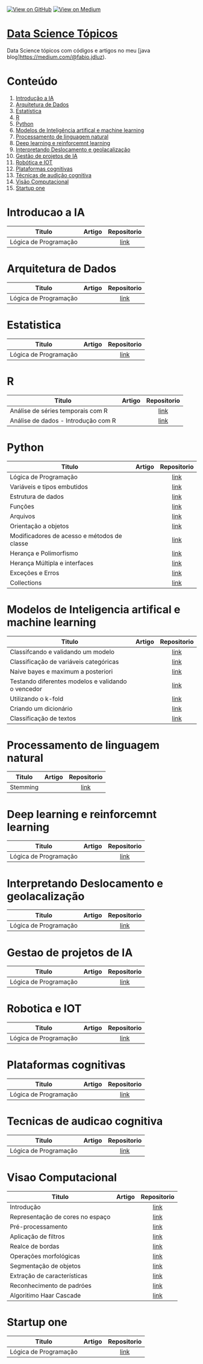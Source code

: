[![View on GitHub](https://img.shields.io/badge/GitHub-View_on_GitHub-blue?logo=GitHub)](https://github.com/binhojulix/machine-learning)  [![View on Medium](https://img.shields.io/badge/Medium-View%20on%20Medium-red?logo=medium)](https://medium.com/@fabio.jdluz) 
# [Data Science Tópicos](https://github.com/binhojulix/machine-learning)
Data Science tópicos com códigos e artigos no meu [java blog]https://medium.com/@fabio.jdluz). 



# Conteúdo
1.  [Introdução a IA](#introducao-a-ia) 
2.  [Arquitetura de Dados](#arquitetura-de-dados)
3.  [Estatística](#estatistica)
4.  [R](#R)
5.  [Python](#Python)
6.  [Modelos de Inteligência artifical e machine learning](#modelos-de-inteligencia-artifical-e-machine-learning)
7.  [Processamento de linguagem natural](#processamento-de-linguagem-natural)
8.  [Deep learning e reinforcemnt learning](#deep-learning-reinforcemnt-learning)
9.  [Interpretando Deslocamento e geolacalização](#deslocamento-e-geocalizacao)
10. [Gestão de projetos de IA](#gestao-de-projetos-de-ia)
11. [Robótica e IOT](#robotica-e-iot)
12. [Plataformas cognitivas](#plataforma-cognitiva)
13. [Técnicas de audição cognitiva](#tecnicas-de-audicao-cognitiva) 
14. [Visão Computacional](#visao-computacional)
15. [Startup one](#startup-one)


# Introducao a IA

| Titulo        | Artigo           | Repositorio  |
| ------------- |:-------------:| :-----:|
| Lógica de Programação | | [link](https://github.com/binhojulix/ciencias-de-dados/tree/master/introdução_a_ia) |

# Arquitetura de Dados

| Titulo        | Artigo           | Repositorio  |
| ------------- |:-------------:| :-----:|
| Lógica de Programação | | [link](https://github.com/binhojulix/ciencias-de-dados/tree/master/arquitetura_de_dados) |

# Estatistica

| Titulo        | Artigo           | Repositorio  |
| ------------- |:-------------:| :-----:|
| Lógica de Programação | | [link](https://github.com/binhojulix/ciencias-de-dados/tree/master/estatistica) |

# R

| Titulo        | Artigo           | Repositorio  |
| ------------- |:-------------:| :-----:|
| Análise de séries temporais com R | | [link](https://github.com/binhojulix/ciencias-de-dados/tree/master/R/An%C3%A1lise%20de%20s%C3%A9ries%20temporais%20com%20R) |
Análise de dados - Introdução com R |  | [link](https://github.com/binhojulix/machine-learning/blob/master/R/An%C3%A1lise%20de%20dados%20-%20Introdu%C3%A7%C3%A3o%20com%20R) |


# Python

| Titulo        | Artigo           | Repositorio  |
| ------------- |:-------------:| :-----:|
| Lógica de Programação | | [link](https://github.com/binhojulix/ciencias-de-dados/tree/master/Python) |
| Variáveis e tipos embutidos | | [link](https://github.com/binhojulix/ciencias-de-dados/tree/master/Python) |
| Estrutura de dados | | [link](https://github.com/binhojulix/ciencias-de-dados/tree/master/Python) |
| Funções | | [link](https://github.com/binhojulix/ciencias-de-dados/tree/master/Python) |
| Arquivos | | [link](https://github.com/binhojulix/ciencias-de-dados/tree/master/Python) |
| Orientação a objetos | | [link](https://github.com/binhojulix/ciencias-de-dados/tree/master/Python) |
| Modificadores de acesso e métodos de classe | | [link](https://github.com/binhojulix/ciencias-de-dados/tree/master/Python) |
| Herança e Polimorfismo | | [link](https://github.com/binhojulix/ciencias-de-dados/tree/master/Python) |
| Herança Múltipla e interfaces | | [link](https://github.com/binhojulix/ciencias-de-dados/tree/master/Python) |
| Exceções e Erros | | [link](https://github.com/binhojulix/ciencias-de-dados/tree/master/Python) |
| Collections | | [link](https://github.com/binhojulix/ciencias-de-dados/tree/master/Python) |

# Modelos de Inteligencia artifical e machine learning

| Titulo        | Artigo           | Repositorio  |
| ------------- |:-------------:| :-----:|
| Classifcando e validando um modelo | | [link](https://github.com/binhojulix/ciencias-de-dados/tree/master/machine_learning) | 
|Classificação de variáveis categóricas | | [link](https://github.com/binhojulix/ciencias-de-dados/tree/master/machine_learning) | 
|Naive bayes e maximum a posteriori | | [link](https://github.com/binhojulix/ciencias-de-dados/tree/master/machine_learning) | 
|Testando diferentes modelos e validando o vencedor | | [link](https://github.com/binhojulix/ciencias-de-dados/tree/master/machine_learning) | 
|Utilizando o k-fold  | | [link](https://github.com/binhojulix/ciencias-de-dados/tree/master/machine_learning) | 
|Criando um dicionário | | [link](https://github.com/binhojulix/ciencias-de-dados/tree/master/machine_learning) |
|Classificação de textos | | [link](https://github.com/binhojulix/ciencias-de-dados/tree/master/machine_learning) |


# Processamento de linguagem natural

| Titulo        | Artigo           | Repositorio  |
| ------------- |:-------------:| :-----:|
| Stemming | | [link](https://github.com/binhojulix/ciencias-de-dados/blob/master/Processamento%20de%20linguagem%20natural/Stemming%20-%20NLP.ipynb) |



# Deep learning e reinforcemnt learning

| Titulo        | Artigo           | Repositorio  |
| ------------- |:-------------:| :-----:|
| Lógica de Programação | | [link](https://github.com/binhojulix/ciencias-de-dados/tree/master/Python) |


# Interpretando Deslocamento e geolacalização

| Titulo        | Artigo           | Repositorio  |
| ------------- |:-------------:| :-----:|
| Lógica de Programação | | [link](https://github.com/binhojulix/ciencias-de-dados/tree/master/Python) |


# Gestao de projetos de IA

| Titulo        | Artigo           | Repositorio  |
| ------------- |:-------------:| :-----:|
| Lógica de Programação | | [link](https://github.com/binhojulix/ciencias-de-dados/tree/master/Python) |


# Robotica e IOT

| Titulo        | Artigo           | Repositorio  |
| ------------- |:-------------:| :-----:|
| Lógica de Programação | | [link](https://github.com/binhojulix/ciencias-de-dados/tree/master/Python) |


# Plataformas cognitivas

| Titulo        | Artigo           | Repositorio  |
| ------------- |:-------------:| :-----:|
| Lógica de Programação | | [link](https://github.com/binhojulix/ciencias-de-dados/tree/master/Plataforma%20cognitivas/amazons3) |


# Tecnicas de audicao cognitiva

| Titulo        | Artigo           | Repositorio  |
| ------------- |:-------------:| :-----:|
| Lógica de Programação | | [link](https://github.com/binhojulix/ciencias-de-dados/tree/master/Python) |


# Visao Computacional

| Titulo        | Artigo           | Repositorio  |
| ------------- |:-------------:| :-----:|
| Introdução | | [link](https://github.com/binhojulix/ciencias-de-dados/tree/master/Vis%C3%A3o%20Computacional) |
| Representação de cores no espaço | | [link](https://github.com/binhojulix/ciencias-de-dados/tree/master/Vis%C3%A3o%20Computacional) |
| Pré-processamento | | [link](https://github.com/binhojulix/ciencias-de-dados/tree/master/Vis%C3%A3o%20Computacional) |
| Aplicação de filtros | | [link](https://github.com/binhojulix/ciencias-de-dados/tree/master/Vis%C3%A3o%20Computacional) |
| Realce de bordas | | [link](https://github.com/binhojulix/ciencias-de-dados/tree/master/Vis%C3%A3o%20Computacional) |
| Operações morfológicas | | [link](https://github.com/binhojulix/ciencias-de-dados/tree/master/Vis%C3%A3o%20Computacional) |
| Segmentação de objetos | | [link](https://github.com/binhojulix/ciencias-de-dados/tree/master/Vis%C3%A3o%20Computacional) |
| Extração de características | | [link](https://github.com/binhojulix/ciencias-de-dados/tree/master/Vis%C3%A3o%20Computacional) |
| Reconhecimento de padróes | | [link](https://github.com/binhojulix/ciencias-de-dados/tree/master/Vis%C3%A3o%20Computacional) |
| Algoritimo Haar Cascade | | [link](https://github.com/binhojulix/ciencias-de-dados/tree/master/Vis%C3%A3o%20Computacional) |

# Startup one

| Titulo        | Artigo           | Repositorio  |
| ------------- |:-------------:| :-----:|
| Lógica de Programação | | [link](https://github.com/binhojulix/ciencias-de-dados/tree/master/Python) |
